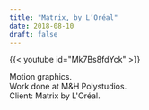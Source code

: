 ```yaml
---
title: "Matrix, by L’Oréal"
date: 2018-08-10
draft: false
---
```


{{< youtube id="Mk7Bs8fdYck" >}}

Motion graphics.<br>
Work done at M&H Polystudios.<br>
Client: Matrix by L'Oréal.